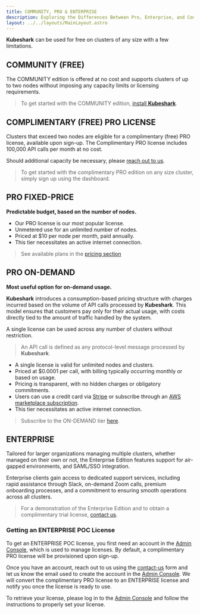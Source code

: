 ```yaml
---
title: COMMUNITY, PRO & ENTERPRISE
description: Exploring the Differences Between Pro, Enterprise, and Community Editions
layout: ../../layouts/MainLayout.astro
---
```


**Kubeshark** can be used for free on clusters of any size with a few limitations.

## COMMUNITY (FREE)

The COMMUNITY edition is offered at no cost and supports clusters of up to two nodes without imposing any capacity limits or licensing requirements. 

> To get started with the COMMUNITY edition, [install **Kubeshark**](/en/install).

## COMPLIMENTARY (FREE) PRO LICENSE

Clusters that exceed two nodes are eligible for a complimentary (free) PRO license, available upon sign-up. The Complimentary PRO license includes 100,000 API calls per month at no cost.

Should additional capacity be necessary, please [reach out to us](https://kubeshark.co/contact-us).

> To get started with the complimentary PRO edition on any size cluster, simply sign up using the dashboard.

## PRO FIXED-PRICE

**Predictable budget, based on the number of nodes.**

- Our PRO license is our most popular license.
- Unmetered use for an unlimited number of nodes.
- Priced at $10 per node per month, paid annually.
- This tier necessitates an active internet connection.
  
> See available plans in the [pricing section](https://www.kubeshark.co/pricing#license-selection)

## PRO ON-DEMAND

**Most useful option for on-demand usage.**

**Kubeshark** introduces a consumption-based pricing structure with charges incurred based on the volume of API calls processed by **Kubeshark**. This model ensures that customers pay only for their actual usage, with costs directly tied to the amount of traffic handled by the system.

A single license can be used across any number of clusters without restriction.

> An API call is defined as any protocol-level message processed by **Kubeshark**.

- A single license is valid for unlimited nodes and clusters.
- Priced at $0.0001 per call, with billing typically occurring monthly or based on usage.
- Pricing is transparent, with no hidden charges or obligatory commitments.
- Users can use a credit card via [Stripe](https://console.kubeshark.co/?term=ON-DEMAND) or subscribe through an [AWS marketplace subscription](https://aws.amazon.com/marketplace/pp/prodview-2pnxmkjuvsvs2).
- This tier necessitates an active internet connection.

> Subscribe to the ON-DEMAND tier [here](https://console.kubeshark.co/?term=ON-DEMAND).
 
## ENTERPRISE   

Tailored for larger organizations managing multiple clusters, whether managed on their own or not, the Enterprise Edition features support for air-gapped environments, and SAML/SSO integration.

Enterprise clients gain access to dedicated support services, including rapid assistance through Slack, on-demand Zoom calls, premium onboarding processes, and a commitment to ensuring smooth operations across all clusters.

> For a demonstration of the Enterprise Edition and to obtain a complimentary trial license, [contact us](https://kubeshark.co/contact-us).

### Getting an ENTERPRISE POC License

To get an ENTERPRISE POC license, you first need an account in the [Admin Console](https://console.kubeshark.co/), which is used to manage licenses. By default, a complimentary PRO license will be provisioned upon sign-up. 

Once you have an account, reach out to us using the [contact-us](https://kubeshark.co/contact-us) form and let us know the email used to create the account in the [Admin Console](https://console.kubeshark.co/). We will convert the complimentary PRO license to an ENTERPRISE license and notify you once the license is ready to use.

To retrieve your license, please log in to the [Admin Console](https://console.kubeshark.co/) and follow the instructions to properly set your license.